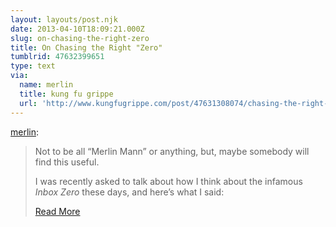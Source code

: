 ```yaml
---
layout: layouts/post.njk
date: 2013-04-10T18:09:21.000Z
slug: on-chasing-the-right-zero
title: On Chasing the Right "Zero"
tumblrid: 47632399651
type: text
via:
  name: merlin
  title: kung fu grippe
  url: 'http://www.kungfugrippe.com/post/47631308074/chasing-the-right-zero'
---
```

<p><a href="http://www.kungfugrippe.com/post/47631308074/chasing-the-right-zero" class="tumblr_blog">merlin</a>:</p>

<blockquote>
<p>Not to be all “Merlin Mann” or anything, but, maybe somebody will find this useful.</p>

<p>I was recently asked to talk about how I think about the infamous <em>Inbox Zero</em> these days, and here’s what I said:</p>

<p><a href="http://www.kungfugrippe.com/post/47631308074/chasing-the-right-zero">Read More</a></p></blockquote>
